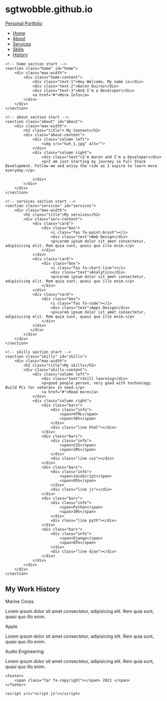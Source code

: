 # sgtwobble.github.io
<!DOCTYPE html>
<html lang="en">
<head>
    <meta charset="UTF-8">
    <meta name="viewport" content="width=device-width, initial-scale=1.0">
    <title>Aaron Quiroz Portolio</title>
    <link rel="stylesheet" href="lab4/style.css">
    <link rel="stylesheet" href="https://cdnjs.cloudflare.com/ajax/libs/font-awesome/5.15.3/css/all.min.css"/>
    <script src="https://code.jquery.com/jquery-3.5.1.min.js"></script>
    <script src="https://cdnjs.cloudflare.com/ajax/libs/waypoints/4.0.1/jquery.waypoints.min.js"></script>
    <link rel="stylesheet" href="https://cdnjs.cloudflare.com/ajax/libs/OwlCarousel2/2.3.4/assets/owl.carousel.min.css"/>

</head>
<body>
    <div class="scroll-up-btn">
        <i class="fas fa-angle-up"></i>
    </div>
    <nav class="navbar">
        <div class="max-width">
            <div class="logo"><a href="#">Personal Portfolio</a></div>
            <ul class="menu">
                <li><a href="#home" class="menu-btn">Home</a></li>
                <li><a href="#about" class="menu-btn">About</a></li>
                <li><a href="#services" class="menu-btn">Services</a></li>
                <li><a href="#skills" class="menu-btn">Skills</a></li>
                <li><a href="#history" class="menu-btn">History</a></li>
            </ul>
            <div class="menu-btn">
                <i class="fas fa-bars"></i>
            </div>
        </div>
    </nav>

    <!-- home section start -->
    <section class="home" id="home">
        <div class="max-width">
            <div class="home-content">
                <div class="text-1">Hey Welcome, My name is</div>
                <div class="text-2">Aaron Quiroz</div>
                <div class="text-3">And I'm a Developer</div>
                <a href="#">More Info</a>
            </div>
        </div>
    </section>

    <!-- about section start -->
    <section class="about" id="about">
        <div class="max-width">
            <h2 class="title"> My Content</h2>
            <div class="about-content">
                <div class="column left">
                    <img src="huh_1.jpg" alt="">
                </div>
                <div class="column right">
                    <div class="text">I'm Aaron and I'm a Developer</div>
                    <p>I am just starting my journey in Full Stack Development. Follow me and enjoy the ride as I aspire to learn more everyday.</p>
                    
                </div>
            </div>
        </div>
    </section>

    <!-- services section start -->
    <section class="services" id="services">
        <div class="max-width">
            <h2 class="title">My services</h2>
            <div class="serv-content">
                <div class="card">
                    <div class="box">
                        <i class="fas fa-paint-brush"></i>
                        <div class="text">Web Design</div>
                        <p>Lorem ipsum dolor sit amet consectetur, adipisicing elit. Rem quia sunt, quasi quo illo enim.</p>
                    </div>
                </div>
                <div class="card">
                    <div class="box">
                        <i class="fas fa-chart-line"></i>
                        <div class="text">Analytics</div>
                        <p>Lorem ipsum dolor sit amet consectetur, adipisicing elit. Rem quia sunt, quasi quo illo enim.</p>
                    </div>
                </div>
                <div class="card">
                    <div class="box">
                        <i class="fas fa-code"></i>
                        <div class="text">Apps Design</div>
                        <p>Lorem ipsum dolor sit amet consectetur, adipisicing elit. Rem quia sunt, quasi quo illo enim.</p>
                    </div>
                </div>
               </div>
            </div>
        </div>
    </section>

    <!-- skills section start -->
    <section class="skills" id="skills">
        <div class="max-width">
            <h2 class="title">My skills</h2>
            <div class="skills-content">
                <div class="column left">
                    <div class="text">Still learning</div>
                    <p>good people person, very good with technology. Build PCs for veterans in need.</p>
                    <a href="#">Read more</a>
                </div>
                <div class="column right">
                    <div class="bars">
                        <div class="info">
                            <span>HTML</span>
                            <span>30%</span>
                        </div>
                        <div class="line html"></div>
                    </div>
                    <div class="bars">
                        <div class="info">
                            <span>CSS</span>
                            <span>20%</span>
                        </div>
                        <div class="line css"></div>
                    </div>
                    <div class="bars">
                        <div class="info">
                            <span>JavaScript</span>
                            <span>05%</span>
                        </div>
                        <div class="line js"></div>
                    </div>
                    <div class="bars">
                        <div class="info">
                            <span>Python</span>
                            <span>30%</span>
                        </div>
                        <div class="line pyth"></div>
                    </div>
                    <div class="bars">
                        <div class="info">
                            <span>Django</span>
                            <span>05%</span>
                        </div>
                        <div class="line djan"></div>
                    </div>
                </div>
            </div>
        </div>
    </section>

   <!-- History -->
   <section class="history" id="history">
    <div class="max-width">
        <h2 class="title">My Work History</h2>
        <div class="hist-content">
            <div class="card">
                <div class="box">
                    <i class="fas fa-anchor"></i>
                    <div class="text">Marine Corps</div>
                    <p>Lorem ipsum dolor sit amet consectetur, adipisicing elit. Rem quia sunt, quasi quo illo enim.</p>
                </div>
            </div>
            <div class="card">
                <div class="box">
                    <i class="fas fa-apple-alt"></i>
                    <div class="text">Apple</div>
                    <p>Lorem ipsum dolor sit amet consectetur, adipisicing elit. Rem quia sunt, quasi quo illo enim.</p>
                </div>
            </div>
            <div class="card">
                <div class="box">
                    <i class="fas fa-headphones-alt"></i>
                    <div class="text">Audio Engineering</div>
                    <p>Lorem ipsum dolor sit amet consectetur, adipisicing elit. Rem quia sunt, quasi quo illo enim.</p>
                </div>
            </div>
           </div>
        </div>
    </div>
</section>

    <footer>
        <span class="far fa-copyright"></span> 2021 </span>
    </footer>

    <script src="script.js"></script>
</body>
</html>
